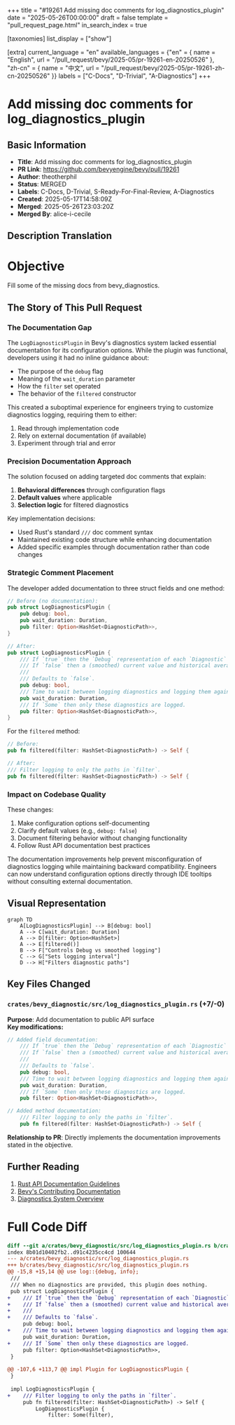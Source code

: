 +++
title = "#19261 Add missing doc comments for log_diagnostics_plugin"
date = "2025-05-26T00:00:00"
draft = false
template = "pull_request_page.html"
in_search_index = true

[taxonomies]
list_display = ["show"]

[extra]
current_language = "en"
available_languages = {"en" = { name = "English", url = "/pull_request/bevy/2025-05/pr-19261-en-20250526" }, "zh-cn" = { name = "中文", url = "/pull_request/bevy/2025-05/pr-19261-zh-cn-20250526" }}
labels = ["C-Docs", "D-Trivial", "A-Diagnostics"]
+++

# Add missing doc comments for log_diagnostics_plugin

## Basic Information
- **Title**: Add missing doc comments for log_diagnostics_plugin  
- **PR Link**: https://github.com/bevyengine/bevy/pull/19261  
- **Author**: theotherphil  
- **Status**: MERGED  
- **Labels**: C-Docs, D-Trivial, S-Ready-For-Final-Review, A-Diagnostics  
- **Created**: 2025-05-17T14:58:09Z  
- **Merged**: 2025-05-26T23:03:20Z  
- **Merged By**: alice-i-cecile  

## Description Translation
# Objective  
Fill some of the missing docs from bevy_diagnostics.

## The Story of This Pull Request

### The Documentation Gap
The `LogDiagnosticsPlugin` in Bevy's diagnostics system lacked essential documentation for its configuration options. While the plugin was functional, developers using it had no inline guidance about:  
- The purpose of the `debug` flag  
- Meaning of the `wait_duration` parameter  
- How the `filter` set operated  
- The behavior of the `filtered` constructor  

This created a suboptimal experience for engineers trying to customize diagnostics logging, requiring them to either:  
1. Read through implementation code  
2. Rely on external documentation (if available)  
3. Experiment through trial and error  

### Precision Documentation Approach
The solution focused on adding targeted doc comments that explain:  
1. **Behavioral differences** through configuration flags  
2. **Default values** where applicable  
3. **Selection logic** for filtered diagnostics  

Key implementation decisions:  
- Used Rust's standard `///` doc comment syntax  
- Maintained existing code structure while enhancing documentation  
- Added specific examples through documentation rather than code changes  

### Strategic Comment Placement
The developer added documentation to three struct fields and one method:

```rust
// Before (no documentation):
pub struct LogDiagnosticsPlugin {
    pub debug: bool,
    pub wait_duration: Duration,
    pub filter: Option<HashSet<DiagnosticPath>>,
}

// After:
pub struct LogDiagnosticsPlugin {
    /// If `true` then the `Debug` representation of each `Diagnostic` is logged.
    /// If `false` then a (smoothed) current value and historical average are logged.
    ///
    /// Defaults to `false`.
    pub debug: bool,
    /// Time to wait between logging diagnostics and logging them again.
    pub wait_duration: Duration,
    /// If `Some` then only these diagnostics are logged.
    pub filter: Option<HashSet<DiagnosticPath>>,
}
```

For the `filtered` method:
```rust
// Before:
pub fn filtered(filter: HashSet<DiagnosticPath>) -> Self {

// After:
/// Filter logging to only the paths in `filter`.
pub fn filtered(filter: HashSet<DiagnosticPath>) -> Self {
```

### Impact on Codebase Quality
These changes:  
1. Make configuration options self-documenting  
2. Clarify default values (e.g., `debug: false`)  
3. Document filtering behavior without changing functionality  
4. Follow Rust API documentation best practices  

The documentation improvements help prevent misconfiguration of diagnostics logging while maintaining backward compatibility. Engineers can now understand configuration options directly through IDE tooltips without consulting external documentation.

## Visual Representation

```mermaid
graph TD
    A[LogDiagnosticsPlugin] --> B[debug: bool]
    A --> C[wait_duration: Duration]
    A --> D[filter: Option<HashSet>]
    A --> E[filtered()]
    B --> F["Controls Debug vs smoothed logging"]
    C --> G["Sets logging interval"]
    D --> H["Filters diagnostic paths"]
```

## Key Files Changed

### `crates/bevy_diagnostic/src/log_diagnostics_plugin.rs` (+7/-0)
**Purpose**: Add documentation to public API surface  
**Key modifications:**
```rust
// Added field documentation:
    /// If `true` then the `Debug` representation of each `Diagnostic` is logged.
    /// If `false` then a (smoothed) current value and historical average are logged.
    ///
    /// Defaults to `false`.
    pub debug: bool,
    /// Time to wait between logging diagnostics and logging them again.
    pub wait_duration: Duration,
    /// If `Some` then only these diagnostics are logged.
    pub filter: Option<HashSet<DiagnosticPath>>,

// Added method documentation:
    /// Filter logging to only the paths in `filter`.
    pub fn filtered(filter: HashSet<DiagnosticPath>) -> Self {
```
**Relationship to PR**: Directly implements the documentation improvements stated in the objective.

## Further Reading
1. [Rust API Documentation Guidelines](https://rust-lang.github.io/api-guidelines/documentation.html)  
2. [Bevy's Contributing Documentation](https://github.com/bevyengine/bevy/blob/main/CONTRIBUTING.md#documenting-code)  
3. [Diagnostics System Overview](https://bevyengine.org/learn/book/development-practices/diagnostics/)  

# Full Code Diff
```diff
diff --git a/crates/bevy_diagnostic/src/log_diagnostics_plugin.rs b/crates/bevy_diagnostic/src/log_diagnostics_plugin.rs
index 8b01d10402fb2..d91c4235cc4cd 100644
--- a/crates/bevy_diagnostic/src/log_diagnostics_plugin.rs
+++ b/crates/bevy_diagnostic/src/log_diagnostics_plugin.rs
@@ -15,8 +15,14 @@ use log::{debug, info};
 ///
 /// When no diagnostics are provided, this plugin does nothing.
 pub struct LogDiagnosticsPlugin {
+    /// If `true` then the `Debug` representation of each `Diagnostic` is logged.
+    /// If `false` then a (smoothed) current value and historical average are logged.
+    ///
+    /// Defaults to `false`.
     pub debug: bool,
+    /// Time to wait between logging diagnostics and logging them again.
     pub wait_duration: Duration,
+    /// If `Some` then only these diagnostics are logged.
     pub filter: Option<HashSet<DiagnosticPath>>,
 }
 
@@ -107,6 +113,7 @@ impl Plugin for LogDiagnosticsPlugin {
 }
 
 impl LogDiagnosticsPlugin {
+    /// Filter logging to only the paths in `filter`.
     pub fn filtered(filter: HashSet<DiagnosticPath>) -> Self {
         LogDiagnosticsPlugin {
             filter: Some(filter),
```